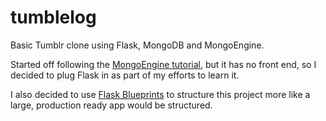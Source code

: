 # tumblelog
Basic Tumblr clone using Flask, MongoDB and MongoEngine.

Started off following the [MongoEngine tutorial](http://docs.mongoengine.org/tutorial.html), but it has no front end, 
so I decided to plug Flask in as part of my efforts to learn it.

I also decided to use [Flask Blueprints](https://exploreflask.com/en/latest/blueprints.html) to structure this project more like a 
large, production ready app would be structured.
